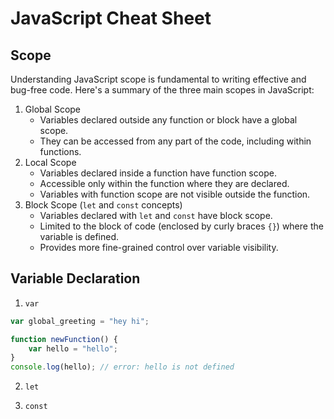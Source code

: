 # JavaScript Cheat Sheet

## Scope
Understanding JavaScript scope is fundamental to writing effective and bug-free code. Here's a summary of the three main scopes in JavaScript:
1. Global Scope
    - Variables declared outside any function or block have a global scope.
    - They can be accessed from any part of the code, including within functions.
2. Local Scope
    - Variables declared inside a function have function scope.
    - Accessible only within the function where they are declared.
    - Variables with function scope are not visible outside the function.
3. Block Scope (`let` and `const` concepts)
    - Variables declared with `let` and `const` have block scope.
    - Limited to the block of code (enclosed by curly braces `{}`) where the variable is defined.
    - Provides more fine-grained control over variable visibility.

## Variable Declaration

1. `var`
```js
var global_greeting = "hey hi";

function newFunction() {
    var hello = "hello";
}
console.log(hello); // error: hello is not defined
```
2. `let`

3. `const`

